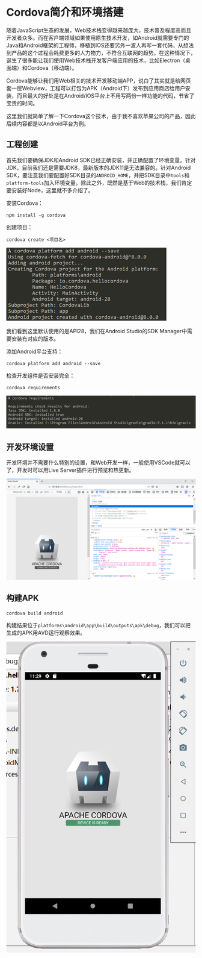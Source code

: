 # Cordova简介和环境搭建

随着JavaScript生态的发展，Web技术栈变得越来越庞大，技术普及程度高而且开发者众多。而在客户端领域如果使用原生技术开发，如Android就需要专门的Java和Android框架的工程师，移植到IOS还要另外一波人再写一套代码，从想法到产品的这个过程会耗费更多的人力物力，不符合互联网的趋势。在这种情况下，诞生了很多能让我们使用Web技术栈开发客户端应用的技术，比如Electron（桌面端）和Cordova（移动端）。

Cordova能够让我们用Web相关的技术开发移动端APP，说白了其实就是给网页套一层Webview，工程可以打包为APK（Android下）发布到应用商店给用户安装，而且最大的好处是在Android/IOS平台上不用写两份一样功能的代码，节省了宝贵的时间。

这里我们就简单了解一下Cordova这个技术，由于我不喜欢苹果公司的产品，因此后续内容都是以Android平台为例。

## 工程创建

首先我们要确保JDK和Android SDK已经正确安装，并正确配置了环境变量。针对JDK，目前我们还是需要JDK8，最新版本的JDK11是无法兼容的。针对Android SDK，要注意我们要配置好SDK目录的`ANDROID_HOME`，并把SDK目录中`tools`和`platform-tools`加入环境变量。除此之外，既然是基于Web的技术栈，我们肯定要安装好Node，这里就不多介绍了。

安装Cordova：
```
npm install -g cordova
```

创建项目：
```
cordova create <项目名>
```

![](res/1.png)

我们看到这里默认使用的是API28，我们在Android Studio的SDK Manager中需要安装有对应的版本。

添加Android平台支持：
```
cordova platform add android --save
```

检查开发组件是否安装完全：
```
cordova requirements
```

![](res/2.png)

## 开发环境设置

开发环境并不需要什么特别的设置，和Web开发一样，一般使用VSCode就可以了，开发时可以用Live Server插件进行预览和热更新。

![](res/3.png)

## 构建APK

```
cordova build android
```

构建结果位于`platforms\android\app\build\outputs\apk\debug`，我们可以把生成的APK用AVD运行观察效果。

![](res/4.png)
